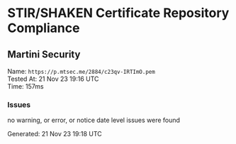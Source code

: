 # STIR/SHAKEN Certificate Repository Compliance

## Martini Security

Name: `https://p.mtsec.me/2884/c23qv-IRTImO.pem`\
Tested At: 21 Nov 23 19:16 UTC\
Time: 157ms

### Issues

no warning, or error, or notice date level issues were found

Generated: 21 Nov 23 19:18 UTC